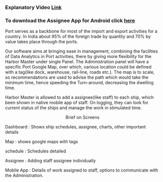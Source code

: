 ### Explanatory Video [Link](https://youtu.be/Nf9c5WL1U3U)
<h3>To download the Assignee App for Android click <a href="https://exp-shell-app-assets.s3.us-west-1.amazonaws.com/android/%40harkishen/move_hack2-b2671b6a9e6aabac8c05773915e0e5b4-signed.apk">here</a></h3>

Port serves as a backbone for most of the import and export activities for a country. In India about 95% of the foreign trade by quantity and 70% by value takes place through the ports.

Our software aims at bringing ease in management, combining the facilities of Data Analytics in Port activities, there by giving more flexibility for the Harbor Master under single Panel. The Administration panel will have a specific Port Google Map, over which, various location could be defined with a tag(like dock, warehouse, rail-line, roads etc.). The map is to scale, so recommendations are used to advise the path which would take the minimum time, hence speeding the Turn-around, decreasing the dwelling time.

Harbor Master is allowed to add a assignee(like staff) to each ship, which been shown in native mobile app of staff. On logging, they can look for current status of the ships and manage the work in stimulated time.

<center> Brief on Screens </center>

Dashboard : Shows ship schedules, assignee, charts, other important details

Map : shows google maps with tags

schedule : Schedules detailed

Assignee : Adding staff assignee individually

Mobile App : Details of work assigned to staff, options to communicate with the Administration.
